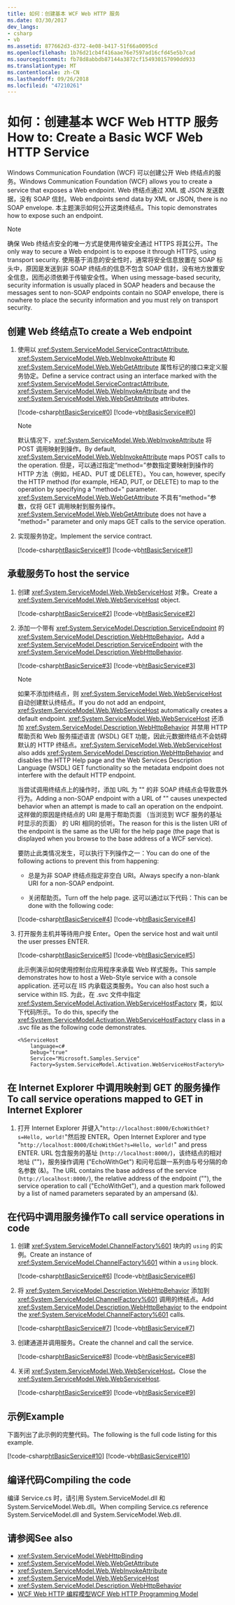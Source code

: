 ```yaml
---
title: 如何：创建基本 WCF Web HTTP 服务
ms.date: 03/30/2017
dev_langs:
- csharp
- vb
ms.assetid: 877662d3-d372-4e08-b417-51f66a0095cd
ms.openlocfilehash: 1b76d21cb4f416aae76e7597ad16cfd45e5b7cad
ms.sourcegitcommit: fb78d8abbdb87144a3872cf154930157090dd933
ms.translationtype: MT
ms.contentlocale: zh-CN
ms.lasthandoff: 09/26/2018
ms.locfileid: "47210261"
---
```

# <a name="how-to-create-a-basic-wcf-web-http-service"></a><span data-ttu-id="b01c5-102">如何：创建基本 WCF Web HTTP 服务</span><span class="sxs-lookup"><span data-stu-id="b01c5-102">How to: Create a Basic WCF Web HTTP Service</span></span>

<span data-ttu-id="b01c5-103">Windows Communication Foundation (WCF) 可以创建公开 Web 终结点的服务。</span><span class="sxs-lookup"><span data-stu-id="b01c5-103">Windows Communication Foundation (WCF) allows you to create a service that exposes a Web endpoint.</span></span> <span data-ttu-id="b01c5-104">Web 终结点通过 XML 或 JSON 发送数据，没有 SOAP 信封。</span><span class="sxs-lookup"><span data-stu-id="b01c5-104">Web endpoints send data by XML or JSON, there is no SOAP envelope.</span></span> <span data-ttu-id="b01c5-105">本主题演示如何公开这类终结点。</span><span class="sxs-lookup"><span data-stu-id="b01c5-105">This topic demonstrates how to expose such an endpoint.</span></span>

> [!NOTE]
> <span data-ttu-id="b01c5-106">确保 Web 终结点安全的唯一方式是使用传输安全通过 HTTPS 将其公开。</span><span class="sxs-lookup"><span data-stu-id="b01c5-106">The only way to secure a Web endpoint is to expose it through HTTPS, using transport security.</span></span> <span data-ttu-id="b01c5-107">使用基于消息的安全性时，通常将安全信息放置在 SOAP 标头中，原因是发送到非 SOAP 终结点的信息不包含 SOAP 信封，没有地方放置安全信息，因而必须依赖于传输安全性。</span><span class="sxs-lookup"><span data-stu-id="b01c5-107">When using message-based security, security information is usually placed in SOAP headers and because the messages sent to non-SOAP endpoints contain no SOAP envelope, there is nowhere to place the security information and you must rely on transport security.</span></span>

## <a name="to-create-a-web-endpoint"></a><span data-ttu-id="b01c5-108">创建 Web 终结点</span><span class="sxs-lookup"><span data-stu-id="b01c5-108">To create a Web endpoint</span></span>

1. <span data-ttu-id="b01c5-109">使用以 <xref:System.ServiceModel.ServiceContractAttribute>, <xref:System.ServiceModel.Web.WebInvokeAttribute> 和 <xref:System.ServiceModel.Web.WebGetAttribute> 属性标记的接口来定义服务协定。</span><span class="sxs-lookup"><span data-stu-id="b01c5-109">Define a service contract using an interface marked with the <xref:System.ServiceModel.ServiceContractAttribute>, <xref:System.ServiceModel.Web.WebInvokeAttribute> and the <xref:System.ServiceModel.Web.WebGetAttribute> attributes.</span></span>

     [!code-csharp[htBasicService#0](~/samples/snippets/csharp/VS_Snippets_CFX/htbasicservice/cs/service.cs#0)]
     [!code-vb[htBasicService#0](~/samples/snippets/visualbasic/VS_Snippets_CFX/htbasicservice/vb/service.vb#0)]

    > [!NOTE]
    > <span data-ttu-id="b01c5-110">默认情况下，<xref:System.ServiceModel.Web.WebInvokeAttribute> 将 POST 调用映射到操作。</span><span class="sxs-lookup"><span data-stu-id="b01c5-110">By default, <xref:System.ServiceModel.Web.WebInvokeAttribute> maps POST calls to the operation.</span></span> <span data-ttu-id="b01c5-111">但是，可以通过指定“method=”参数指定要映射到操作的 HTTP 方法（例如，HEAD、PUT 或 DELETE）。</span><span class="sxs-lookup"><span data-stu-id="b01c5-111">You can, however, specify the HTTP method (for example, HEAD, PUT, or DELETE) to map to the operation by specifying a "method=" parameter.</span></span> <span data-ttu-id="b01c5-112"><xref:System.ServiceModel.Web.WebGetAttribute> 不具有“method=”参数，仅将 GET 调用映射到服务操作。</span><span class="sxs-lookup"><span data-stu-id="b01c5-112"><xref:System.ServiceModel.Web.WebGetAttribute> does not have a "method=" parameter and only maps GET calls to the service operation.</span></span>

2. <span data-ttu-id="b01c5-113">实现服务协定。</span><span class="sxs-lookup"><span data-stu-id="b01c5-113">Implement the service contract.</span></span>

     [!code-csharp[htBasicService#1](~/samples/snippets/csharp/VS_Snippets_CFX/htbasicservice/cs/service.cs#1)]
     [!code-vb[htBasicService#1](~/samples/snippets/visualbasic/VS_Snippets_CFX/htbasicservice/vb/service.vb#1)]

## <a name="to-host-the-service"></a><span data-ttu-id="b01c5-114">承载服务</span><span class="sxs-lookup"><span data-stu-id="b01c5-114">To host the service</span></span>

1. <span data-ttu-id="b01c5-115">创建 <xref:System.ServiceModel.Web.WebServiceHost> 对象。</span><span class="sxs-lookup"><span data-stu-id="b01c5-115">Create a <xref:System.ServiceModel.Web.WebServiceHost> object.</span></span>

     [!code-csharp[htBasicService#2](~/samples/snippets/csharp/VS_Snippets_CFX/htbasicservice/cs/service.cs#2)]
     [!code-vb[htBasicService#2](~/samples/snippets/visualbasic/VS_Snippets_CFX/htbasicservice/vb/service.vb#2)]

2. <span data-ttu-id="b01c5-116">添加一个带有 <xref:System.ServiceModel.Description.ServiceEndpoint> 的 <xref:System.ServiceModel.Description.WebHttpBehavior>。</span><span class="sxs-lookup"><span data-stu-id="b01c5-116">Add a <xref:System.ServiceModel.Description.ServiceEndpoint> with the <xref:System.ServiceModel.Description.WebHttpBehavior>.</span></span>

     [!code-csharp[htBasicService#3](~/samples/snippets/csharp/VS_Snippets_CFX/htbasicservice/cs/service.cs#3)]
     [!code-vb[htBasicService#3](~/samples/snippets/visualbasic/VS_Snippets_CFX/htbasicservice/vb/service.vb#3)]

    > [!NOTE]
    > <span data-ttu-id="b01c5-117">如果不添加终结点，则 <xref:System.ServiceModel.Web.WebServiceHost> 自动创建默认终结点。</span><span class="sxs-lookup"><span data-stu-id="b01c5-117">If you do not add an endpoint, <xref:System.ServiceModel.Web.WebServiceHost> automatically creates a default endpoint.</span></span> <span data-ttu-id="b01c5-118"><xref:System.ServiceModel.Web.WebServiceHost> 还添加 <xref:System.ServiceModel.Description.WebHttpBehavior> 并禁用 HTTP 帮助页和 Web 服务描述语言 (WSDL) GET 功能，因此元数据终结点不会妨碍默认的 HTTP 终结点。</span><span class="sxs-lookup"><span data-stu-id="b01c5-118"><xref:System.ServiceModel.Web.WebServiceHost> also adds <xref:System.ServiceModel.Description.WebHttpBehavior> and disables the HTTP Help page and the Web Services Description Language (WSDL) GET functionality so the metadata endpoint does not interfere with the default HTTP endpoint.</span></span>
    >
    >  <span data-ttu-id="b01c5-119">当尝试调用终结点上的操作时，添加 URL 为 "" 的非 SOAP 终结点会导致意外行为。</span><span class="sxs-lookup"><span data-stu-id="b01c5-119">Adding a non-SOAP endpoint with a URL of "" causes unexpected behavior when an attempt is made to call an operation on the endpoint.</span></span> <span data-ttu-id="b01c5-120">这样做的原因是终结点的 URI 是用于帮助页面 （当浏览到 WCF 服务的基址时显示的页面） 的 URI 相同的侦听。</span><span class="sxs-lookup"><span data-stu-id="b01c5-120">The reason for this is the listen URI of the endpoint is the same as the URI for the help page (the page that is displayed when you browse to the base address of a WCF service).</span></span>

     <span data-ttu-id="b01c5-121">要防止此类情况发生，可以执行下列操作之一：</span><span class="sxs-lookup"><span data-stu-id="b01c5-121">You can do one of the following actions to prevent this from happening:</span></span>

    - <span data-ttu-id="b01c5-122">总是为非 SOAP 终结点指定非空白 URI。</span><span class="sxs-lookup"><span data-stu-id="b01c5-122">Always specify a non-blank URI for a non-SOAP endpoint.</span></span>

    - <span data-ttu-id="b01c5-123">关闭帮助页。</span><span class="sxs-lookup"><span data-stu-id="b01c5-123">Turn off the help page.</span></span> <span data-ttu-id="b01c5-124">这可以通过以下代码：</span><span class="sxs-lookup"><span data-stu-id="b01c5-124">This can be done with the following code:</span></span>

     [!code-csharp[htBasicService#4](~/samples/snippets/csharp/VS_Snippets_CFX/htbasicservice/cs/snippets.cs#4)]
     [!code-vb[htBasicService#4](~/samples/snippets/visualbasic/VS_Snippets_CFX/htbasicservice/vb/snippets.vb#4)]

3. <span data-ttu-id="b01c5-125">打开服务主机并等待用户按 Enter。</span><span class="sxs-lookup"><span data-stu-id="b01c5-125">Open the service host and wait until the user presses ENTER.</span></span>

     [!code-csharp[htBasicService#5](~/samples/snippets/csharp/VS_Snippets_CFX/htbasicservice/cs/snippets.cs#5)]
     [!code-vb[htBasicService#5](~/samples/snippets/visualbasic/VS_Snippets_CFX/htbasicservice/vb/snippets.vb#5)]

     <span data-ttu-id="b01c5-126">此示例演示如何使用控制台应用程序来承载 Web 样式服务。</span><span class="sxs-lookup"><span data-stu-id="b01c5-126">This sample demonstrates how to host a Web-Style service with a console application.</span></span> <span data-ttu-id="b01c5-127">还可以在 IIS 内承载这类服务。</span><span class="sxs-lookup"><span data-stu-id="b01c5-127">You can also host such a service within IIS.</span></span> <span data-ttu-id="b01c5-128">为此，在 .svc 文件中指定 <xref:System.ServiceModel.Activation.WebServiceHostFactory> 类，如以下代码所示。</span><span class="sxs-lookup"><span data-stu-id="b01c5-128">To do this, specify the <xref:System.ServiceModel.Activation.WebServiceHostFactory> class in a .svc file as the following code demonstrates.</span></span>

    ```
    <%ServiceHost
        language=c#
        Debug="true"
        Service="Microsoft.Samples.Service"
        Factory=System.ServiceModel.Activation.WebServiceHostFactory%>
    ```

## <a name="to-call-service-operations-mapped-to-get-in-internet-explorer"></a><span data-ttu-id="b01c5-129">在 Internet Explorer 中调用映射到 GET 的服务操作</span><span class="sxs-lookup"><span data-stu-id="b01c5-129">To call service operations mapped to GET in Internet Explorer</span></span>

1. <span data-ttu-id="b01c5-130">打开 Internet Explorer 并键入"`http://localhost:8000/EchoWithGet?s=Hello, world!`"然后按 ENTER。</span><span class="sxs-lookup"><span data-stu-id="b01c5-130">Open Internet Explorer and type "`http://localhost:8000/EchoWithGet?s=Hello, world!`" and press ENTER.</span></span> <span data-ttu-id="b01c5-131">URL 包含服务的基址 (`http://localhost:8000/`)，该终结点的相对地址 ("")，服务操作调用 ("EchoWithGet") 和问号后跟一系列由与号分隔的命名参数 (&)。</span><span class="sxs-lookup"><span data-stu-id="b01c5-131">The URL contains the base address of the service (`http://localhost:8000/`), the relative address of the endpoint (""), the service operation to call ("EchoWithGet"), and a question mark followed by a list of named parameters separated by an ampersand (&).</span></span>

## <a name="to-call-service-operations-in-code"></a><span data-ttu-id="b01c5-132">在代码中调用服务操作</span><span class="sxs-lookup"><span data-stu-id="b01c5-132">To call service operations in code</span></span>

1. <span data-ttu-id="b01c5-133">创建 <xref:System.ServiceModel.ChannelFactory%601> 块内的 `using` 的实例。</span><span class="sxs-lookup"><span data-stu-id="b01c5-133">Create an instance of <xref:System.ServiceModel.ChannelFactory%601> within a `using` block.</span></span>

     [!code-csharp[htBasicService#6](~/samples/snippets/csharp/VS_Snippets_CFX/htbasicservice/cs/service.cs#6)]
     [!code-vb[htBasicService#6](~/samples/snippets/visualbasic/VS_Snippets_CFX/htbasicservice/vb/service.vb#6)]

2. <span data-ttu-id="b01c5-134">将 <xref:System.ServiceModel.Description.WebHttpBehavior> 添加到 <xref:System.ServiceModel.ChannelFactory%601> 调用的终结点。</span><span class="sxs-lookup"><span data-stu-id="b01c5-134">Add <xref:System.ServiceModel.Description.WebHttpBehavior> to the endpoint the <xref:System.ServiceModel.ChannelFactory%601> calls.</span></span>

     [!code-csharp[htBasicService#7](~/samples/snippets/csharp/VS_Snippets_CFX/htbasicservice/cs/service.cs#7)]
     [!code-vb[htBasicService#7](~/samples/snippets/visualbasic/VS_Snippets_CFX/htbasicservice/vb/service.vb#7)]

3. <span data-ttu-id="b01c5-135">创建通道并调用服务。</span><span class="sxs-lookup"><span data-stu-id="b01c5-135">Create the channel and call the service.</span></span>

     [!code-csharp[htBasicService#8](~/samples/snippets/csharp/VS_Snippets_CFX/htbasicservice/cs/service.cs#8)]
     [!code-vb[htBasicService#8](~/samples/snippets/visualbasic/VS_Snippets_CFX/htbasicservice/vb/service.vb#8)]

4. <span data-ttu-id="b01c5-136">关闭 <xref:System.ServiceModel.Web.WebServiceHost>。</span><span class="sxs-lookup"><span data-stu-id="b01c5-136">Close the <xref:System.ServiceModel.Web.WebServiceHost>.</span></span>

     [!code-csharp[htBasicService#9](~/samples/snippets/csharp/VS_Snippets_CFX/htbasicservice/cs/service.cs#9)]
     [!code-vb[htBasicService#9](~/samples/snippets/visualbasic/VS_Snippets_CFX/htbasicservice/vb/service.vb#9)]

## <a name="example"></a><span data-ttu-id="b01c5-137">示例</span><span class="sxs-lookup"><span data-stu-id="b01c5-137">Example</span></span>

<span data-ttu-id="b01c5-138">下面列出了此示例的完整代码。</span><span class="sxs-lookup"><span data-stu-id="b01c5-138">The following is the full code listing for this example.</span></span>

[!code-csharp[htBasicService#10](~/samples/snippets/csharp/VS_Snippets_CFX/htbasicservice/cs/service.cs#10)]
[!code-vb[htBasicService#10](~/samples/snippets/visualbasic/VS_Snippets_CFX/htbasicservice/vb/service.vb#10)]

## <a name="compiling-the-code"></a><span data-ttu-id="b01c5-139">编译代码</span><span class="sxs-lookup"><span data-stu-id="b01c5-139">Compiling the code</span></span>

<span data-ttu-id="b01c5-140">编译 Service.cs 时，请引用 System.ServiceModel.dll 和 System.ServiceModel.Web.dll。</span><span class="sxs-lookup"><span data-stu-id="b01c5-140">When compiling Service.cs reference System.ServiceModel.dll and System.ServiceModel.Web.dll.</span></span>

## <a name="see-also"></a><span data-ttu-id="b01c5-141">请参阅</span><span class="sxs-lookup"><span data-stu-id="b01c5-141">See also</span></span>

- <xref:System.ServiceModel.WebHttpBinding>
- <xref:System.ServiceModel.Web.WebGetAttribute>
- <xref:System.ServiceModel.Web.WebInvokeAttribute>
- <xref:System.ServiceModel.Web.WebServiceHost>
- <xref:System.ServiceModel.Description.WebHttpBehavior>
- [<span data-ttu-id="b01c5-142">WCF Web HTTP 编程模型</span><span class="sxs-lookup"><span data-stu-id="b01c5-142">WCF Web HTTP Programming Model</span></span>](wcf-web-http-programming-model.md)